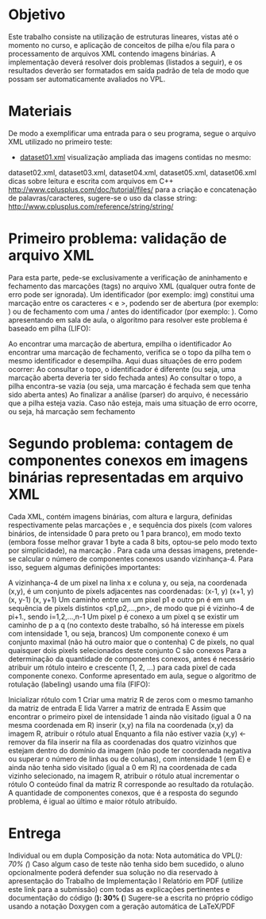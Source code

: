 # Objetivo

Este trabalho consiste na utilização de estruturas lineares, vistas até o momento no curso, e aplicação de conceitos de pilha
e/ou fila para o processamento de arquivos XML contendo imagens binárias. A implementação deverá resolver dois problemas
(listados a seguir), e os resultados deverão ser formatados em saída padrão de tela de modo que possam ser automaticamente 
avaliados no VPL.

# Materiais

De modo a exemplificar uma entrada para o seu programa, segue o arquivo XML utilizado no primeiro teste:

- [dataset01.xml](https://moodle.ufsc.br/pluginfile.php/2735418/mod_resource/content/1/dataset01.xml)
visualização ampliada das imagens contidas no mesmo:


dataset02.xml, dataset03.xml, dataset04.xml, dataset05.xml, dataset06.xml
dicas sobre leitura e escrita com arquivos em C++
http://www.cplusplus.com/doc/tutorial/files/
para a criação e concatenação de palavras/caracteres, sugere-se o uso da classe string:
http://www.cplusplus.com/reference/string/string/
# Primeiro problema: validação de arquivo XML

Para esta parte, pede-se exclusivamente a verificação de aninhamento e fechamento das marcações (tags) no arquivo XML (qualquer outra fonte de erro pode ser ignorada). Um identificador (por exemplo: img) constitui uma marcação entre os caracteres < e >, podendo ser de abertura (por exemplo: <img>) ou de fechamento com uma / antes do identificador (por exemplo: </img>). Como apresentando em sala de aula, o algoritmo para resolver este problema é baseado em pilha (LIFO):

Ao encontrar uma marcação de abertura, empilha o identificador
Ao encontrar uma marcação de fechamento, verifica se o topo da pilha tem o mesmo identificador e desempilha. Aqui duas situações de erro podem ocorrer:
Ao consultar o topo, o identificador é diferente (ou seja, uma marcação aberta deveria ter sido fechada antes)
Ao consultar o topo, a pilha encontra-se vazia (ou seja, uma marcação é fechada sem que tenha sido aberta antes)
Ao finalizar a análise (parser) do arquivo, é necessário que a pilha esteja vazia. Caso não esteja, mais uma situação de erro ocorre, ou seja, há marcação sem fechamento
# Segundo problema: contagem de componentes conexos em imagens binárias representadas em arquivo XML

Cada XML, contém imagens binárias, com altura e largura, definidas respectivamente pelas marcações <height> e <width>, e sequência dos pixels (com valores binários, de intensidade 0 para preto ou 1 para branco), em modo texto (embora fosse melhor gravar 1 byte a cada 8 bits, optou-se pelo modo texto por simplicidade), na marcação <data>. Para cada uma dessas imagens, pretende-se calcular o número de componentes conexos usando vizinhança-4. Para isso, seguem algumas definições importantes:

A vizinhança-4 de um pixel na linha x e coluna y, ou seja, na coordenada (x,y), é um conjunto de pixels adjacentes nas coordenadas:
(x-1, y)
(x+1, y)
(x, y-1)
(x, y+1)
Um caminho entre um um pixel p1 e outro pn é em um sequência de pixels distintos <p1,p2,...,pn>, de modo que pi é vizinho-4 de pi+1., sendo i=1,2,...,n-1
Um pixel p é conexo a um pixel q se existir um caminho de p a q (no contexto deste trabalho, só há interesse em pixels com intensidade 1, ou seja, brancos)
Um componente conexo é um conjunto maximal (não há outro maior que o contenha) C de pixels, no qual quaisquer dois pixels selecionados deste conjunto C são conexos
Para a determinação da quantidade de componentes conexos, antes é necessário atribuir um rótulo inteiro e crescente (1, 2, ...) para cada pixel de cada componente conexo. Conforme apresentado em aula, segue o algoritmo de rotulação (labeling) usando uma fila (FIFO):

Inicializar rótulo com 1
Criar uma matriz R de zeros com o mesmo tamanho da matriz de entrada E lida
Varrer a matriz de entrada E
Assim que encontrar o primeiro pixel de intensidade 1 ainda não visitado (igual a 0 na mesma coordenada em R)
inserir (x,y) na fila
na coordenada (x,y) da imagem R, atribuir o rótulo atual
Enquanto a fila não estiver vazia
(x,y) ← remover da fila
inserir na fila as coordenadas dos quatro vizinhos que estejam dentro do domínio da imagem (não pode ter coordenada negativa ou superar o número de linhas ou de colunas), com intensidade 1 (em E) e ainda não tenha sido visitado (igual a 0 em R)
na coordenada de cada vizinho selecionado, na imagem R, atribuir o rótulo atual
incrementar o rótulo
O conteúdo final da matriz R corresponde ao resultado da rotulação. A quantidade de componentes conexos, que é a resposta do segundo problema, é igual ao último e maior rótulo atribuído.

# Entrega

Individual ou em dupla
Composição da nota:
Nota automática do VPL(*): 70%
(*) Caso algum caso de teste não tenha sido bem sucedido, o aluno opcionalmente poderá defender sua solução no dia reservado à apresentação do Trabalho de Implementação I
Relatório em PDF (utilize este link para a submissão) com todas as explicações pertinentes e documentação do código (**): 30%
(**) Sugere-se a escrita no próprio código usando a notação Doxygen com a geração automática de LaTeX/PDF
